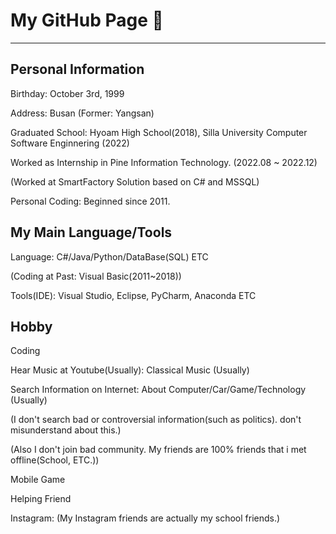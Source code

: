 # My GitHub Page 👋

------------------------------------------------------------------------------------------------
## Personal Information 

Birthday: October 3rd, 1999

Address: Busan (Former: Yangsan) 

Graduated School: Hyoam High School(2018), Silla University Computer Software Enginnering (2022)

Worked as Internship in Pine Information Technology. (2022.08 ~ 2022.12) 

(Worked at SmartFactory Solution based on C# and MSSQL) 

Personal Coding: Beginned since 2011. 

## My Main Language/Tools

Language: C#/Java/Python/DataBase(SQL) ETC

(Coding at Past: Visual Basic(2011~2018)) 

Tools(IDE): Visual Studio, Eclipse, PyCharm, Anaconda ETC 

## Hobby

Coding 

Hear Music at Youtube(Usually): Classical Music (Usually)

Search Information on Internet: About Computer/Car/Game/Technology (Usually) 

(I don't search bad or controversial information(such as politics). don't misunderstand about this.) 

(Also I don't join bad community. My friends are 100% friends that i met offline(School, ETC.)) 

Mobile Game 

Helping Friend 

Instagram: (My Instagram friends are actually my school friends.)

